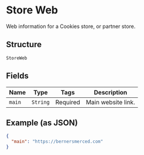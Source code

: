 
# Store Web

Web information for a Cookies store, or partner store.

## Structure

`StoreWeb`

## Fields

| Name | Type | Tags | Description |
|  --- | --- | --- | --- |
| `main` | `String` | Required | Main website link. |

## Example (as JSON)

```json
{
  "main": "https://bernersmerced.com"
}
```

